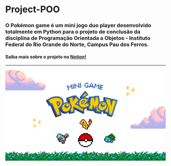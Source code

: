 # Project-POO
### O Pokémon game é um mini jogo duo player desenvolvido totalmente em Python para o projeto de conclusão da disciplina de Programação Orientada a Objetos - Instituto Federal do Rio Grande do Norte, Campus Pau dos Ferros.
#### Saiba mais sobre o projeto no <a href = "https://polydactyl-homburg-58c.notion.site/Estrutura-844f7ce9c91043918198adf00898365e"> Notion!

<hr>
<img src= "Pokemon-Game\images\MINI GAME.png">
